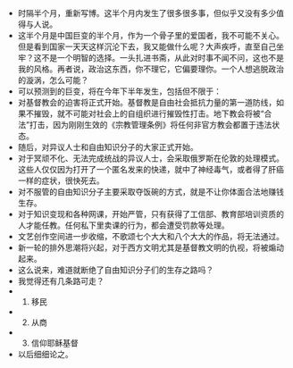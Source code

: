 - 时隔半个月，重新写博。这半个月内发生了很多很多事，但似乎又没有多少值得与人说。
- 这半个月是中国巨变的半个月，作为一个骨子里的爱国者，我不可能不关心。但是看到国家一天天这样沉沦下去，我又能做什么呢？大声疾呼，直至自己坐牢？这不是一个明智的选择。一头扎进书斋，从此对时事不闻不问，这也不是我的风格。再者说，政治这东西，你不理它，它偏要理你。一个人想逃脱政治的漩涡，怎么可能？
- 可以预测到的巨变，将在今年下半年发生，包括但不限于：
- 对基督教会的迫害将正式开始。基督教是自由社会抵抗力量的第一道防线，如果不摧毁，就不可能对社会上的自组织进行摧毁性打击。地下教会将被“合法”打击，因为刚刚生效的《宗教管理条例》将任何非官方教会都置于违法状态。
- 随后，对异议人士和自由知识分子的大家正式开始。
- 对于冥顽不化、无法完成统战的异议人士，会采取俄罗斯在伦敦的处理模式。这些人仅仅因为打开了一个匿名发来的快递，就中了神经毒气，或者得了肝癌一样的症状，很快死去。
- 对不服管的自由知识分子主要采取夺饭碗的方式，就是不让你体面合法地赚钱生存。
- 对于知识变现和各种网课，开始严管，只有获得了工信部、教育部培训资质的人才能任教。任何私下里卖课的行为，都会遭受罚款等处理。
- 文艺创作空间进一步收缩，不歌颂七个大大和八个大大的作品，将无法通过。
- 新一轮的排外思潮将兴起，对于西方文明尤其是基督教文明的仇视，将被煽动起来。
- 这么说来，难道就断绝了自由知识分子们的生存之路吗？
- 我觉得还有几条路可走？
- 1. 移民
- 2. 从商
- 3. 信仰耶稣基督
- 以后细细论之。
